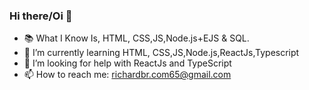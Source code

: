 ### Hi there/Oi 👋

- 📚 What I Know Is, HTML, CSS,JS,Node.js+EJS & SQL.
- 🌱 I’m currently learning HTML, CSS,JS,Node.js,ReactJs,Typescript
- 🤔 I’m looking for help with ReactJs and TypeScript
- 📫 How to reach me: richardbr.com65@gmail.com
